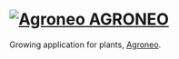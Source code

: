 # [![Agroneo](https://agroneo.net/ui/logo@28) AGRONEO](https://agroneo.com)

Growing application for plants, [Agroneo](https://agroneo.com). 
